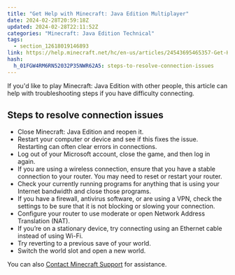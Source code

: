 ```yaml
---
title: "Get Help with Minecraft: Java Edition Multiplayer"
date: 2024-02-28T20:59:18Z
updated: 2024-02-28T22:11:52Z
categories: "Minecraft: Java Edition Technical"
tags:
  - section_12618019146893
link: https://help.minecraft.net/hc/en-us/articles/24543695465357-Get-Help-with-Minecraft-Java-Edition-Multiplayer
hash:
  h_01FGW4RM6RN52032P35NWR62A5: steps-to-resolve-connection-issues
---
```


If you'd like to play Minecraft: Java Edition with other people, this article can help with troubleshooting steps if you have difficulty connecting.

## Steps to resolve connection issues

- Close Minecraft: Java Edition and reopen it.
- Restart your computer or device and see if this fixes the issue. Restarting can often clear errors in connections.
- Log out of your Microsoft account, close the game, and then log in again.
- If you are using a wireless connection, ensure that you have a stable connection to your router. You may need to reset or restart your router.
- Check your currently running programs for anything that is using your Internet bandwidth and close those programs.
- If you have a firewall, antivirus software, or are using a VPN, check the settings to be sure that it is not blocking or slowing your connection.
- Configure your router to use moderate or open Network Address Translation (NAT).
- If you’re on a stationary device, try connecting using an Ethernet cable instead of using Wi-Fi.
- Try reverting to a previous save of your world.
- Switch the world slot and open a new world.

You can also [Contact Minecraft Support](https://minecrafthelp.zendesk.com/hc/en-us/articles/19506833026829) for assistance.
